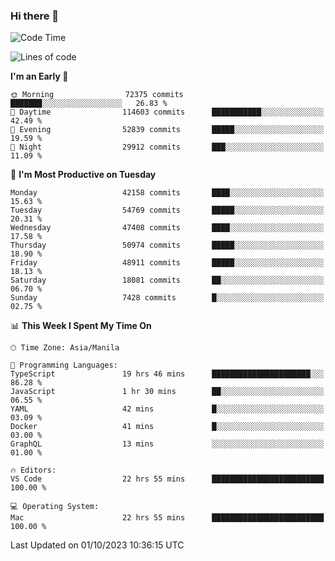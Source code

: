 ### Hi there 👋

<!--START_SECTION:waka-->
![Code Time](http://img.shields.io/badge/Code%20Time-4%2C384%20hrs%2041%20mins-blue)

![Lines of code](https://img.shields.io/badge/From%20Hello%20World%20I%27ve%20Written-105.7%20million%20lines%20of%20code-blue)

**I'm an Early 🐤** 

```text
🌞 Morning                72375 commits       ███████░░░░░░░░░░░░░░░░░░   26.83 % 
🌆 Daytime                114603 commits      ███████████░░░░░░░░░░░░░░   42.49 % 
🌃 Evening                52839 commits       █████░░░░░░░░░░░░░░░░░░░░   19.59 % 
🌙 Night                  29912 commits       ███░░░░░░░░░░░░░░░░░░░░░░   11.09 % 
```
📅 **I'm Most Productive on Tuesday** 

```text
Monday                   42158 commits       ████░░░░░░░░░░░░░░░░░░░░░   15.63 % 
Tuesday                  54769 commits       █████░░░░░░░░░░░░░░░░░░░░   20.31 % 
Wednesday                47408 commits       ████░░░░░░░░░░░░░░░░░░░░░   17.58 % 
Thursday                 50974 commits       █████░░░░░░░░░░░░░░░░░░░░   18.90 % 
Friday                   48911 commits       █████░░░░░░░░░░░░░░░░░░░░   18.13 % 
Saturday                 18081 commits       ██░░░░░░░░░░░░░░░░░░░░░░░   06.70 % 
Sunday                   7428 commits        █░░░░░░░░░░░░░░░░░░░░░░░░   02.75 % 
```


📊 **This Week I Spent My Time On** 

```text
🕑︎ Time Zone: Asia/Manila

💬 Programming Languages: 
TypeScript               19 hrs 46 mins      ██████████████████████░░░   86.28 % 
JavaScript               1 hr 30 mins        ██░░░░░░░░░░░░░░░░░░░░░░░   06.55 % 
YAML                     42 mins             █░░░░░░░░░░░░░░░░░░░░░░░░   03.09 % 
Docker                   41 mins             █░░░░░░░░░░░░░░░░░░░░░░░░   03.00 % 
GraphQL                  13 mins             ░░░░░░░░░░░░░░░░░░░░░░░░░   01.00 % 

🔥 Editors: 
VS Code                  22 hrs 55 mins      █████████████████████████   100.00 % 

💻 Operating System: 
Mac                      22 hrs 55 mins      █████████████████████████   100.00 % 
```


 Last Updated on 01/10/2023 10:36:15 UTC
<!--END_SECTION:waka-->


<!--
**rad182/rad182** is a ✨ _special_ ✨ repository because its `README.md` (this file) appears on your GitHub profile.

Here are some ideas to get you started:

- 🔭 I’m currently working on ...
- 🌱 I’m currently learning ...
- 👯 I’m looking to collaborate on ...
- 🤔 I’m looking for help with ...
- 💬 Ask me about ...
- 📫 How to reach me: ...
- 😄 Pronouns: ...
- ⚡ Fun fact: ...
-->
